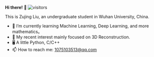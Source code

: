 __Hi there!__  👋 ![visitors](https://visitor-badge.glitch.me/badge?page_id=https://github.com/liuxiaozhu01&left_color=red&right_color=green)

This is Zujing Liu, an undergraduate student in Wuhan University, China.

- 🌱 I’m currently learning Machine Learning, Deep Learning, and more mathematics。
- 🔭 My recent interest mainly focused on 3D Reconstruction.
- 🖥️ A little Python, C/C++
- 📫 How to reach me: <1075103513@qq.com>
